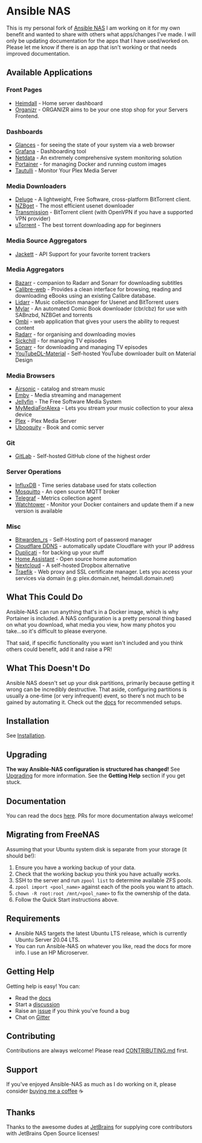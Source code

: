 # Ansible NAS

This is my personal fork of [Ansible NAS](https://github.com/davestephens/ansible-nas)
I am working on it for my own benefit and wanted to share with others what apps/changes I've made. I will only be updating documentation for the apps that I have used/worked on. Please let me know if there is an app that isn't working or that needs improved documentation.

## Available Applications

### Front Pages

* [Heimdall](https://heimdall.site/) - Home server dashboard
* [Organizr](https://organizr.app/) - ORGANIZR aims to be your one stop shop for your Servers Frontend.

### Dashboards

* [Glances](https://nicolargo.github.io/glances/) - for seeing the state of your system via a web browser
* [Grafana](https://github.com/grafana/grafana) - Dashboarding tool
* [Netdata](https://my-netdata.io/) - An extremely comprehensive system monitoring solution
* [Portainer](https://portainer.io/) - for managing Docker and running custom images
* [Tautulli](http://tautulli.com/) - Monitor Your Plex Media Server

### Media Downloaders

* [Deluge](https://dev.deluge-torrent.org/) - A lightweight, Free Software, cross-platform BitTorrent client.
* [NZBget](https://nzbget.net/) - The most efficient usenet downloader
* [Transmission](https://transmissionbt.com/) - BitTorrent client (with OpenVPN if you have a supported VPN provider)
* [uTorrent](https://www.utorrent.com/) - The best torrent downloading app for beginners
### Media Source Aggregators

* [Jackett](https://github.com/Jackett/Jackett) - API Support for your favorite torrent trackers

### Media Aggregators

* [Bazarr](https://github.com/morpheus65535/bazarr) - companion to Radarr and Sonarr for downloading subtitles
* [Calibre-web](https://github.com/janeczku/calibre-web) - Provides a clean interface for browsing, reading and downloading eBooks using an existing Calibre database.
* [Lidarr](https://github.com/lidarr/Lidarr) - Music collection manager for Usenet and BitTorrent users
* [Mylar](https://github.com/evilhero/mylar) - An automated Comic Book downloader (cbr/cbz) for use with SABnzbd, NZBGet and torrents
* [Ombi](https://ombi.io/) - web application that gives your users the ability to request content
* [Radarr](https://radarr.video/) - for organising and downloading movies
* [Sickchill](https://sickchill.github.io/) - for managing TV episodes
* [Sonarr](https://sonarr.tv/) - for downloading and managing TV episodes
* [YouTubeDL-Material](https://github.com/Tzahi12345/YoutubeDL-Material) - Self-hosted YouTube downloader built on Material Design

### Media Browsers

* [Airsonic](https://airsonic.github.io/) - catalog and stream music
* [Emby](https://emby.media/) - Media streaming and management
* [Jellyfin](https://jellyfin.github.io) - The Free Software Media System
* [MyMediaForAlexa](https://www.mymediaalexa.com/) - Lets you stream your music collection to your alexa device
* [Plex](https://www.plex.tv/) - Plex Media Server
* [Ubooquity](http://vaemendis.net/ubooquity/) - Book and comic server
### Git

* [GitLab](https://about.gitlab.com/features/) - Self-hosted GitHub clone of the highest order

### Server Operations

* [InfluxDB](https://github.com/influxdata/influxdb) - Time series database used for stats collection
* [Mosquitto](https://mosquitto.org) - An open source MQTT broker
* [Telegraf](https://github.com/influxdata/telegraf) - Metrics collection agent
* [Watchtower](https://github.com/v2tec/watchtower) - Monitor your Docker containers and update them if a new version is available

### Misc

* [Bitwarden_rs](https://github.com/dani-garcia/bitwarden_rs) - Self-Hosting port of password manager
* [Cloudflare DDNS](https://hub.docker.com/r/joshuaavalon/cloudflare-ddns/) - automatically update Cloudflare with your IP address
* [Duplicati](https://www.duplicati.com/) - for backing up your stuff
* [Home Assistant](https://www.home-assistant.io) - Open source home automation
* [Nextcloud](https://nextcloud.com/) - A self-hosted Dropbox alternative
* [Traefik](https://traefik.io/) - Web proxy and SSL certificate manager. Lets you access your services via domain (e.g: plex.domain.net, heimdall.domain.net)


## What This Could Do

Ansible-NAS can run anything that's in a Docker image, which is why Portainer is
included. A NAS configuration is a pretty personal thing based on what you
download, what media you view, how many photos you take...so it's difficult to
please everyone.

That said, if specific functionality you want isn't included and you think
others could benefit, add it and raise a PR!

## What This Doesn't Do

Ansible NAS doesn't set up your disk partitions, primarily because getting it wrong can be incredibly destructive.
That aside, configuring partitions is usually a one-time (or very infrequent) event, so there's not much to be
gained by automating it. Check out the [docs](https://davestephens.github.io/ansible-nas) for recommended setups.

## Installation

See [Installation](https://davestephens.github.io/ansible-nas/installation/).

## Upgrading

**The way Ansible-NAS configuration is structured has changed!** See [Upgrading](https://davestephens.github.io/ansible-nas/upgrading/) for more information. See the **Getting Help** section if you get stuck.

## Documentation

You can read the docs [here](https://davestephens.github.io/ansible-nas). PRs
for more documentation always welcome!

## Migrating from FreeNAS

Assuming that your Ubuntu system disk is separate from your storage (it should be!):

1. Ensure you have a working backup of your data.
2. Check that the working backup you think you have actually works.
3. SSH to the server and run `zpool list` to determine available ZFS pools.
4. `zpool import <pool_name>` against each of the pools you want to attach.
5. `chown -R root:root /mnt/<pool_name>` to fix the ownership of the data.
6. Follow the Quick Start instructions above.

## Requirements

* Ansible NAS targets the latest Ubuntu LTS release, which is currently Ubuntu
  Server 20.04 LTS.
* You can run Ansible-NAS on whatever you like, read the docs for more info. I
  use an HP Microserver.

## Getting Help

Getting help is easy! You can:

* Read the [docs](https://davestephens.github.io/ansible-nas)
* Start a [discussion](https://github.com/davestephens/ansible-nas/discussions)
* Raise an [issue](https://github.com/davestephens/ansible-nas/issues) if you think you've found a bug
* Chat on [Gitter](https://gitter.im/Ansible-NAS/Chat)

## Contributing

Contributions are always welcome! Please read [CONTRIBUTING.md](CONTRIBUTING.md) first.

## Support

If you've enjoyed Ansible-NAS as much as I do working on it, please consider [buying me a coffee](https://ko-fi.com/davestephens) :coffee:

## Thanks

Thanks to the awesome dudes at [JetBrains](https://www.jetbrains.com/?from=Ansible-NAS) for supplying core contributors with JetBrains Open Source licenses!
